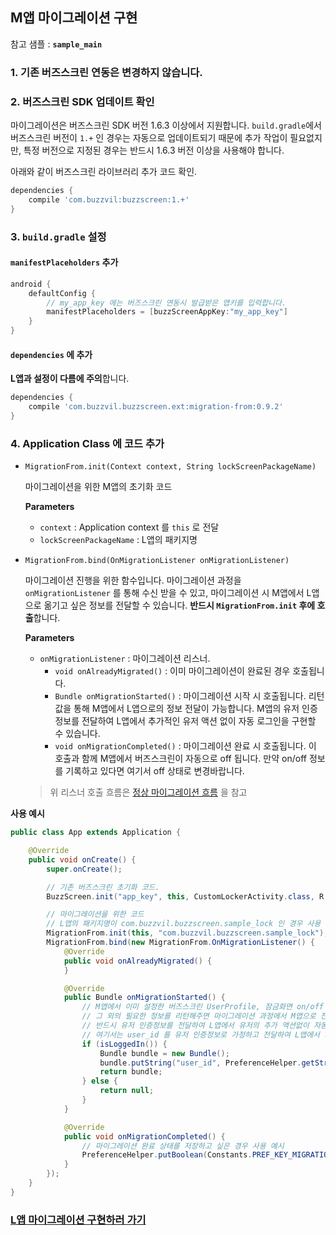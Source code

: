 ## M앱 마이그레이션 구현

참고 샘플 : **`sample_main`**

### 1. 기존 버즈스크린 연동은 변경하지 않습니다.

### 2. 버즈스크린 SDK 업데이트 확인
마이그레이션은 버즈스크린 SDK 버전 1.6.3 이상에서 지원합니다. `build.gradle`에서 버즈스크린 버전이 `1.+` 인 경우는 자동으로 업데이트되기 때문에 추가 작업이 필요없지만, 특정 버전으로 지정된 경우는 반드시 1.6.3 버전 이상을 사용해야 합니다.

아래와 같이 버즈스크린 라이브러리 추가 코드 확인.
```groovy
dependencies {
    compile 'com.buzzvil:buzzscreen:1.+'
}

```

### 3. `build.gradle` 설정

#### `manifestPlaceholders` 추가

```groovy
android {
    defaultConfig {
        // my_app_key 에는 버즈스크린 연동시 발급받은 앱키를 입력합니다.
        manifestPlaceholders = [buzzScreenAppKey:"my_app_key"]
    }
}
```

#### `dependencies` 에 추가
**L앱과 설정이 다름에 주의**합니다.

```groovy
dependencies {
    compile 'com.buzzvil.buzzscreen.ext:migration-from:0.9.2'
}
```

### 4. Application Class 에 코드 추가
- `MigrationFrom.init(Context context, String lockScreenPackageName)`

    마이그레이션을 위한 M앱의 초기화 코드

    **Parameters**
    - `context` : Application context 를 `this` 로 전달
    - `lockScreenPackageName` : L앱의 패키지명

- `MigrationFrom.bind(OnMigrationListener onMigrationListener)`

    마이그레이션 진행을 위한 함수입니다. 마이그레이션 과정을 `onMigrationListener` 를 통해 수신 받을 수 있고, 마이그레이션 시 M앱에서 L앱으로 옮기고 싶은 정보를 전달할 수 있습니다. **반드시 `MigrationFrom.init` 후에 호출**합니다.

    **Parameters**
    - `onMigrationListener` : 마이그레이션 리스너.
        - `void onAlreadyMigrated()` : 이미 마이그레이션이 완료된 경우 호출됩니다.
        - `Bundle onMigrationStarted()` : 마이그레이션 시작 시 호출됩니다. 리턴 값을 통해 M앱에서 L앱으로의 정보 전달이 가능합니다. M앱의 유저 인증 정보를 전달하여 L앱에서 추가적인 유저 액션 없이 자동 로그인을 구현할 수 있습니다.
        - `void onMigrationCompleted()` : 마이그레이션 완료 시 호출됩니다. 이 호출과 함께 M앱에서 버즈스크린이 자동으로 off 됩니다. 만약 on/off 정보를 기록하고 있다면 여기서 off 상태로 변경바랍니다.

    > 위 리스너 호출 흐름은 [정상 마이그레이션 흐름](FULL-MIGRATION-L.md#정상-마이그레이션-흐름) 을 참고

**사용 예시**

```java
public class App extends Application {

    @Override
    public void onCreate() {
        super.onCreate();

        // 기존 버즈스크린 초기화 코드.
        BuzzScreen.init("app_key", this, CustomLockerActivity.class, R.drawable.image_on_fail);

        // 마이그레이션을 위한 코드
        // L앱의 패키지명이 com.buzzvil.buzzscreen.sample_lock 인 경우 사용 예시
        MigrationFrom.init(this, "com.buzzvil.buzzscreen.sample_lock");
        MigrationFrom.bind(new MigrationFrom.OnMigrationListener() {
            @Override
            public void onAlreadyMigrated() {
            }

            @Override
            public Bundle onMigrationStarted() {
                // M앱에서 이미 설정한 버즈스크린 UserProfile, 잠금화면 on/off 정보는 자동으로 L앱으로 전달됩니다.
                // 그 외의 필요한 정보를 리턴해주면 마이그레이션 과정에서 M앱으로 전달됩니다.
                // 반드시 유저 인증정보를 전달하여 L앱에서 유저의 추가 액션없이 자동 로그인이 되도록 구현바랍니다.
                // 여기서는 user_id 를 유저 인증정보로 가정하고 전달하여 L앱에서 자동 로그인을 구현하였습니다.
                if (isLoggedIn()) {
                    Bundle bundle = new Bundle();
                    bundle.putString("user_id", PreferenceHelper.getString(Constants.PREF_KEY_USER_ID, ""));
                    return bundle;
                } else {
                    return null;
                }
            }

            @Override
            public void onMigrationCompleted() {
                // 마이그레이션 완료 상태를 저장하고 싶은 경우 사용 예시
                PreferenceHelper.putBoolean(Constants.PREF_KEY_MIGRATION_COMPLETED, true);
            }
        });
    }
}

```

### [L앱 마이그레이션 구현하러 가기](FULL-MIGRATION-L.md)
